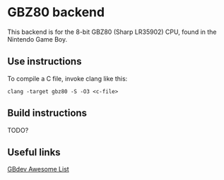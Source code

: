# GBZ80 backend

This backend is for the 8-bit GBZ80 (Sharp LR35902) CPU, found in the Nintendo Game Boy.

## Use instructions

To compile a C file, invoke clang like this:
```
clang -target gbz80 -S -O3 <c-file>
```

## Build instructions

TODO?

## Useful links

[GBdev Awesome List](https://github.com/avivace/awesome-gbdev)